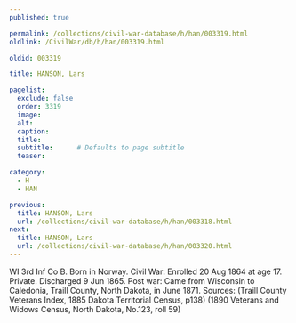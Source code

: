 ```yaml
---
published: true

permalink: /collections/civil-war-database/h/han/003319.html
oldlink: /CivilWar/db/h/han/003319.html

oldid: 003319

title: HANSON, Lars

pagelist:
  exclude: false
  order: 3319
  image: 
  alt:
  caption:
  title:
  subtitle:      # Defaults to page subtitle
  teaser:

category: 
  - H 
  - HAN

previous:
  title: HANSON, Lars
  url: /collections/civil-war-database/h/han/003318.html  
next:
  title: HANSON, Lars
  url: /collections/civil-war-database/h/han/003320.html   
---
```

WI 3rd Inf Co B. Born in Norway. Civil War: Enrolled 20 Aug 1864 at age 17. Private. Discharged 9 Jun 1865. Post war: Came from Wisconsin to Caledonia, Traill County, North Dakota, in June 1871. Sources: (Traill County Veterans Index, 1885 Dakota Territorial Census, p138) (1890 Veterans and Widows Census, North Dakota, No.123, roll 59)
